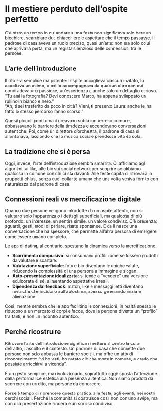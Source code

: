 # Il mestiere perduto dell’ospite perfetto  

C’è stato un tempo in cui andare a una festa non significava solo bere un bicchiere, scambiare due chiacchiere e aspettare che il tempo passasse. Il padrone di casa aveva un ruolo preciso, quasi un’arte: non era solo colui che apriva la porta, ma un regista silenzioso delle connessioni tra le persone.  

## L’arte dell’introduzione  
Il rito era semplice ma potente: l’ospite accoglieva ciascun invitato, lo ascoltava un attimo, e poi lo accompagnava da qualcun altro con cui condivideva una passione, un’esperienza o anche solo un dettaglio curioso.  
“Tu ami la fotografia? Devi conoscere Marco, ha appena sviluppato un rullino in bianco e nero.”  
“Ah, ti sei trasferito da poco in città? Vieni, ti presento Laura: anche lei ha fatto lo stesso percorso l’anno scorso.”  

Questi piccoli ponti umani creavano subito un terreno comune, abbassavano le barriere della timidezza e accendevano conversazioni autentiche. Poi, come un direttore d’orchestra, il padrone di casa si allontanava, lasciando che la musica sociale prendesse vita da sola.  

## La tradizione che si è persa  
Oggi, invece, l’arte dell’introduzione sembra smarrita. Ci affidiamo agli algoritmi, ai like, alle bio sui social network per scoprire se abbiamo qualcosa in comune con chi ci sta davanti. Alle feste capita di ritrovarsi in gruppetti chiusi, senza quel collante umano che una volta veniva fornito con naturalezza dal padrone di casa.  

## Connessioni reali vs mercificazione digitale  
Quando due persone vengono introdotte da un ospite attento, non si valutano solo l’apparenza o i dettagli superficiali, ma qualcosa di più profondo: un interesse, un sentire simile, un valore condiviso. C’è presenza: sguardi, gesti, modi di parlare, risate spontanee. E da lì nasce una conversazione che ha spessore, che permette all’altra persona di emergere come essere umano completo.  

Le app di dating, al contrario, spostano la dinamica verso la mercificazione.  
- **Scorrimento compulsivo**: si consumano profili come se fossero prodotti da valutare e scartare.  
- **Valutazione superficiale**: foto e bio diventano le uniche valute, riducendo la complessità di una persona a immagine e slogan.  
- **Auto-presentazione idealizzata**: si tende a “vendere” una versione edulcorata di sé, alimentando aspettative irreali.  
- **Dipendenza dal feedback**: match, like e messaggi letti diventano metriche che incidono sull’autostima, spesso generando ansia e alienazione.  

Così, mentre sembra che le app facilitino le connessioni, in realtà spesso le riducono a un mercato di corpi e facce, dove la persona diventa un “profilo” tra tanti, e non un incontro autentico.  

## Perché ricostruire  
Ritrovare l’arte dell’introduzione significa rimettere al centro la cura dell’altro, l’ascolto e il contesto. Un padrone di casa che connette due persone non solo abbassa le barriere sociali, ma offre un atto di riconoscimento: “vi ho visti, ho notato ciò che avete in comune, e credo che possiate arricchirvi a vicenda”.  

È un gesto semplice, ma rivoluzionario, soprattutto oggi: sposta l’attenzione dalla performance estetica alla presenza autentica. Non siamo prodotti da scorrere con un dito, ma persone da conoscere.  

Forse è tempo di riprendere questa pratica, alle feste, agli eventi, nei nostri cerchi sociali. Perché la comunità si costruisce così: non con uno swipe, ma con una presentazione sincera e un sorriso condiviso.  